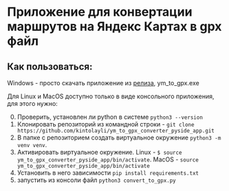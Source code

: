 # Приложение для конвертации маршрутов на Яндекс Картах в gpx файл

## Как пользоваться:
Windows - просто скачать приложение из [релиза](https://github.com/kintolayli/ym_to_gpx_converter_pyside_app/releases), ym_to_gpx.exe

Для Linux и MacOS доступно только в виде консольного приложения, для этого нужно:

0. Проверить, установлен ли python в системе `python3 --version`
1. Клонировать репозиторий из командной строки - `git clone https://github.com/kintolayli/ym_to_gpx_converter_pyside_app.git`
2. В папке с репозиторием создать виртуальное окружение `python3 -m venv venv`. 
3. Активировать виртуальное окружение. Linux - `$ source ym_to_gpx_converter_pyside_app/bin/activate`. MacOS -  `source ym_to_gpx_converter_pyside_app/bin/activate`
4. Установить в него зависимости `pip install requirements.txt`
5. запустить из консоли файл `python3 convert_to_gpx.py`
